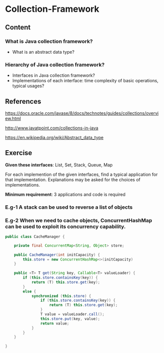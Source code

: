 # Collection-Framework

## Content

### What is Java collection framework?
* What is an abstract data type?

### Hierarchy of Java collection framework?
* Interfaces in Java collection framework?
* Implementations of each interface: time complexity of basic operations, typical usages?

## References

https://docs.oracle.com/javase/8/docs/technotes/guides/collections/overview.html

http://www.javatpoint.com/collections-in-java

https://en.wikipedia.org/wiki/Abstract_data_type

## Exercise
**Given these interfaces**: List, Set, Stack, Queue, Map

For each implemention of the given interfaces, find a typical application for that implementation. Explanations may be asked for the choices of implementations.

**Minimum requirement**: 3 applications and code is required

### E.g-1 A stack can be used to reverse a list of objects

### E.g-2 When we need to cache objects, ConcurrentHashMap can be used to exploit its concurrency capability.

```java
public class CacheManager {

    private final ConcurrentMap<String, Object> store;
    
    public CacheManager(int initCapacity) {
        this.store = new ConcurrentHashMap<>(initCapacity)
    }
    
	public <T> T get(String key, Callable<T> valueLoader) {
		if (this.store.containsKey(key)) {
			return (T) this.store.get(key);
		}
		else {
			synchronized (this.store) {
				if (this.store.containsKey(key)) {
					return (T) this.store.get(key);
				}
				T value = valueLoader.call();
				this.store.put(key, value);
				return value;
			}
		}
	}
    
}

```

